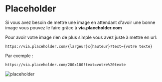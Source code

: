 # Placeholder

Si vous avez besoin de mettre une image en attendant d'avoir une bonne image vous pouvez le faire grâce à 
**via.placeholder.com**

Pour avoir votre image rien de plus simple vous avez juste à mettre en url: 
```
https://via.placeholder.com/{largeur}x{hauteur}?text={votre texte}

```

Par exemple :
```
https://via.placeholder.com/200x100?text=votre%20texte
```
![placeholder](https://via.placeholder.com/640x360?text=votre%20texte)